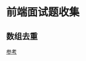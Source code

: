 # 前端面试题收集

## 数组去重

[参考](http://www.w3cplus.com/javascript/remove-duplicates-from-javascript-array.html)

